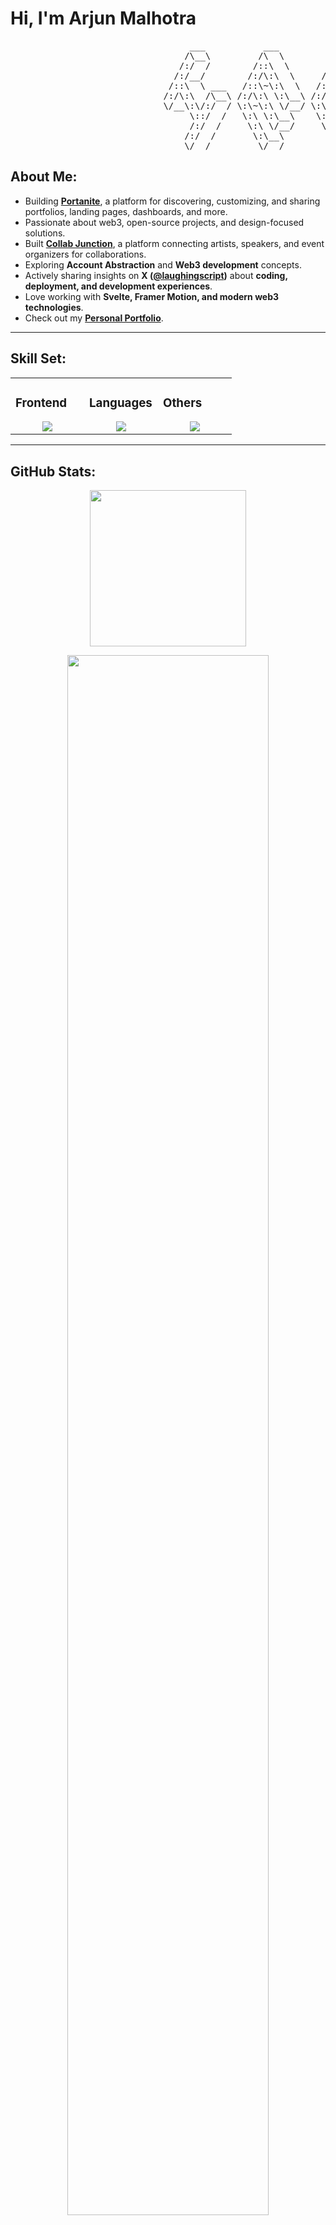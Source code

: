 # Hi, I'm Arjun Malhotra

<pre>
                                  ___           ___           ___       ___       ___     
                                 /\__\         /\  \         /\__\     /\__\     /\  \    
                                /:/  /        /::\  \       /:/  /    /:/  /    /::\  \   
                               /:/__/        /:/\:\  \     /:/  /    /:/  /    /:/\:\  \  
                              /::\  \ ___   /::\~\:\  \   /:/  /    /:/  /    /:/  \:\  \ 
                             /:/\:\  /\__\ /:/\:\ \:\__\ /:/__/    /:/__/    /:/__/ \:\__\
                             \/__\:\/:/  / \:\~\:\ \/__/ \:\  \    \:\  \    \:\  \ /:/  /
                                  \::/  /   \:\ \:\__\    \:\  \    \:\  \    \:\  /:/  / 
                                  /:/  /     \:\ \/__/     \:\  \    \:\  \    \:\/:/  /  
                                 /:/  /       \:\__\        \:\__\    \:\__\    \::/  /   
                                 \/__/         \/__/         \/__/     \/__/     \/__/    
</pre>

## About Me:

- Building **[Portanite](https://portanite.in)**, a platform for discovering, customizing, and sharing portfolios, landing pages, dashboards, and more.
- Passionate about web3, open-source projects, and design-focused solutions.
- Built **[Collab Junction](https://www.collabjn.in/)**, a platform connecting artists, speakers, and event organizers for collaborations.
- Exploring **Account Abstraction** and **Web3 development** concepts.
- Actively sharing insights on **X ([@laughingscript](https://x.com/laughingscript))** about **coding, deployment, and development experiences**.
- Love working with **Svelte, Framer Motion, and modern web3 technologies**.
- Check out my **[Personal Portfolio](https://arjunmalhotra.vercel.app)**.

---

## Skill Set:

<table><tr><td valign="top" width="33%">

### Frontend  
<a href="https://github.com/arjunmal1311">
<div align="center">  
       <img src="https://skillicons.dev/icons?i=html,css,bootstrap,tailwind,js,svelte&perline=4" /> 
</div>
</a>

</td><td valign="top" width="33%">

### Languages
<a href="https://github.com/arjunmal1311">
<div align="center">
       <img src="https://skillicons.dev/icons?i=js,cpp,java,python,solidity&perline=4" /> 
</div>
</a>

</td><td valign="top" width="33%">

### Others
<a href="https://github.com/arjunmal1311">
<div align="center">
       <img src="https://skillicons.dev/icons?i=git,github,npm,figma,vscode,vercel,hardhat&perline=4" /> 
</div>
</a>

</td></tr></table>

---

## GitHub Stats:

<!-- Activity Graph -->
<p align="center">
  <a href="https://github.com/arjunmal1311">
    <img height=250 src="https://github-readme-activity-graph.vercel.app/graph?username=arjunmal1311&bg_color=282c34&color=FDFD96&line=FDFD96&point=FFFFFF&area_color=79FE96&border_radius=24.5&title_color=FDFD96&border_radius=20px"/>
  </a> 
</p>

<p align="center">
   <a href="https://github.com/arjunmal1311"> 
     <img width="80%" src="https://github-readme-streak-stats.herokuapp.com/?user=arjunmal1311&show_icons=true&locale=en&layout=demo&theme=Onedark&hide_border=true" /> 
   </a>  
</p>

<br>

<div id="header" align="center">
  
  <p align="center"> 
    <a href="https://github.com/ryo-ma/github-profile-trophy">
      <img src="https://github-profile-trophy.vercel.app/?username=arjunmal1311" alt="arjunmal1311" />
    </a> 
  </p>
  
  <img src="https://komarev.com/ghpvc/?username=arjunmal1311&style=for-the-badge&color=orange" alt=""/>
</div>

---

## Connect with Me:

<div align="center">
    <a href="https://www.linkedin.com/in/arjun-malhotra-51967523b/" target="_blank">
        <img src="https://img.shields.io/badge/-Arjun%20Malhotra-0077B5?style=flat&logo=Linkedin&logoColor=white"/>
    </a>
    <a target="_blank" href="mailto:hiarjun.malhotra2002@gmail.com">
        <img src="https://img.shields.io/badge/-hiarjun.malhotra2002@gmail.com-D14836?style=flat&logo=Gmail&logoColor=white"/>
    </a>
    <a href="https://x.com/laughingscript" target="_blank">
        <img src="https://img.shields.io/badge/-@laughingscript-1DA1F2?style=flat&logo=Twitter&logoColor=white"/>
    </a>
</div>
